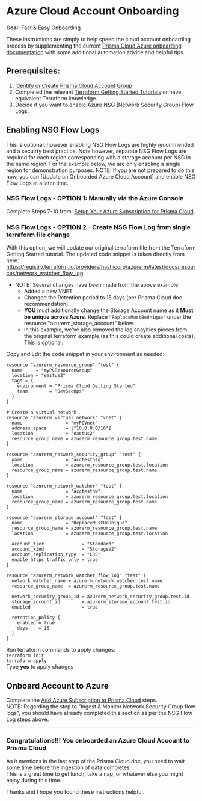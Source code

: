 # Azure Cloud Account Onboarding

**Goal:** Fast & Easy Onboarding
   
These instructions are simply to help speed the cloud account onboarding process by supplementing the current [Prisma Cloud Azure onboarding documentation](https://docs.paloaltonetworks.com/prisma/prisma-cloud/prisma-cloud-admin/connect-your-cloud-platform-to-prisma-cloud/onboard-your-azure-account/add-azure-cloud-account-on-prisma-cloud.html) with some additional automation advice and helpful tips.

## Prerequisites:

1. [Identify or Create Prisma Cloud Account Group](https://github.com/jjchavanne/prisma-cloud-acct-onboarding#21---identify-or-create-prisma-cloud-account-groups)
2. Completed the relevant [Terraform Getting Started Tutorials](https://github.com/jjchavanne/prisma-cloud-acct-onboarding#21---identify-or-create-prisma-cloud-account-groups) or have equivalent Terraform knowledge.
3. Decide if you want to enable Azure NSG (Network Security Group) Flow Logs.

## Enabling NSG Flow Logs
This is optional, however enabling NSG Flow Logs are highly recommended and a secuirty best practice.  Note however, separate NSG Flow Logs are required for each region corresponding with a storage account per NSG in the same region.  For the example below, we are only enabling a single region for demonstration purposes.   NOTE: If you are not prepared to do this now, you can [Update an Onboarded Azure Cloud Account] and enable NSG Flow Logs at a later time.

### NSG Flow Logs - OPTION 1: Manually via the Azure Console
Complete Steps 7-10 from: [Setup Your Azure Subscription for Prisma Cloud](https://docs.paloaltonetworks.com/prisma/prisma-cloud/prisma-cloud-admin/connect-your-cloud-platform-to-prisma-cloud/onboard-your-azure-account/set-up-your-azure-account.html#id3c86dfb2-8ffb-4a60-9416-f15c5cec3ed6).  

### NSG Flow Logs - OPTION 2 - Create NSG Flow Log from single terraform file change
With this option, we will update our original terraform file from the Terraform Getting Started tutorial.
The updated code snippet is taken directly from here: https://registry.terraform.io/providers/hashicorp/azurerm/latest/docs/resources/network_watcher_flow_log
- NOTE: Several changes have been made from the above example.
  - Added a new VNET
  - Changed the Retention period to 15 days (per Prisma Cloud doc recommendation).
  - **YOU** must additionally change the Storage Account name as it **Must be unique across Azure**. Replace `"ReplaceMustBeUnique"` under the resource "azurerm_storage_account" below.
  - In this example, we've also removed the log anayltics pieces from the original terraform example (as this could create additional costs).  This is optional.   

Copy and Edit the code snippet in your environment as needed:
```
resource "azurerm_resource_group" "test" {
  name     = "myPCResourceGroup"
  location = "eastus2"
  tags = {
    environment = "Prisma Cloud Getting Started"
    team        = "DevSecOps"
  }
}

# Create a virtual network
resource "azurerm_virtual_network" "vnet" {
  name                = "myPCVnet"
  address_space       = ["10.0.0.0/16"]
  location            = "eastus2"
  resource_group_name = azurerm_resource_group.test.name
}

resource "azurerm_network_security_group" "test" {
  name                = "acctestnsg"
  location            = azurerm_resource_group.test.location
  resource_group_name = azurerm_resource_group.test.name
}

resource "azurerm_network_watcher" "test" {
  name                = "acctestnw"
  location            = azurerm_resource_group.test.location
  resource_group_name = azurerm_resource_group.test.name
}

resource "azurerm_storage_account" "test" {
  name                = "ReplaceMustBeUnique"
  resource_group_name = azurerm_resource_group.test.name
  location            = azurerm_resource_group.test.location

  account_tier              = "Standard"
  account_kind              = "StorageV2"
  account_replication_type  = "LRS"
  enable_https_traffic_only = true
}

resource "azurerm_network_watcher_flow_log" "test" {
  network_watcher_name = azurerm_network_watcher.test.name
  resource_group_name  = azurerm_resource_group.test.name

  network_security_group_id = azurerm_network_security_group.test.id
  storage_account_id        = azurerm_storage_account.test.id
  enabled                   = true

  retention_policy {
    enabled = true
    days    = 15
  }
}
```
Run terraform commands to apply changes:   
`terraform init`  
`terraform apply`  
Type **yes** to apply changes

## Onboard Account to Azure
Complete the [Add Azure Subscription to Prisma Cloud](https://docs.paloaltonetworks.com/prisma/prisma-cloud/prisma-cloud-admin/connect-your-cloud-platform-to-prisma-cloud/onboard-your-azure-account/add-azure-cloud-account-on-prisma-cloud.html) steps.   
NOTE: Regarding the step to "Ingest & Monitor Network Security Group flow logs", you should have already completed this section as per the NSG Flow Log steps above.

---

### Congratulations!!! You onboarded an Azure Cloud Account to Prisma Cloud
As it mentions in the last step of the Prisma Cloud doc, you need to wait some time before the ingestion of data completes.   
This is a great time to get lunch, take a nap, or whatever else you might enjoy during this time.   
   
Thanks and I hope you found these instructions helpful.

